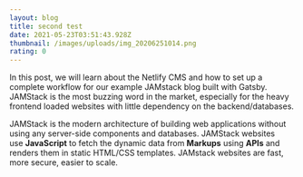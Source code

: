```yaml
---
layout: blog
title: second test
date: 2021-05-23T03:51:43.928Z
thumbnail: /images/uploads/img_20206251014.png
rating: 0
---
```

In this post, we will learn about the Netlify CMS and how to set up a complete workflow for our example JAMstack blog built with Gatsby. JAMStack is the most buzzing word in the market, especially for the heavy frontend loaded websites with little dependency on the backend/databases.

JAMStack is the modern architecture of building web applications without using any server-side components and databases. JAMStack websites use **JavaScript** to fetch the dynamic data from **Markups** using **APIs** and renders them in static HTML/CSS templates. JAMstack websites are fast, more secure, easier to scale.